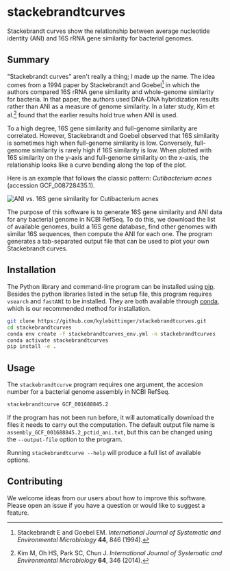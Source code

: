 # stackebrandtcurves

Stackebrandt curves show the relationship between average nucleotide
identity (ANI) and 16S rRNA gene similarity for bacterial genomes.

## Summary

"Stackebrandt curves" aren't really a thing; I made up the name. The
idea comes from a 1994 paper by Stackebrandt and Goebel[^1] in which
the authors compared 16S rRNA gene similarity and whole-genome
similarity for bacteria. In that paper, the authors used DNA-DNA
hybridization results rather than ANI as a measure of genome
similarity. In a later study, Kim et al.[^2] found that the earlier
results hold true when ANI is used.

To a high degree, 16S gene similarity and full-genome similarity are
correlated. However, Stackebrandt and Goebel observed that 16S
similarity is sometimes high when full-genome similarity is
low. Conversely, full-genome similarity is rarely high if 16S
similarity is low. When plotted with 16S similarity on the y-axis and
full-genome similarity on the x-axis, the relationship looks like a
curve bending along the top of the plot.

Here is an example that follows the classic pattern: *Cutibacterium
acnes* (accession GCF_008728435.1).

![ANI vs. 16S gene similarity for Cutibacterium acnes](/media/cutibacterium_acnes_curve.png)

The purpose of this software is to generate 16S gene similarity and
ANI data for any bacterial genome in NCBI RefSeq. To do this, we
download the list of available genomes, build a 16S gene database,
find other genomes with similar 16S sequences, then compute the ANI
for each one. The program generates a tab-separated output file that
can be used to plot your own Stackebrandt curves.

[^1]: Stackebrandt E and Goebel EM. *International Journal of
Systematic and Environmental Microbiology* **44**, 846 (1994).

[^2]: Kim M, Oh HS, Park SC, Chun J. *International Journal of
Systematic and Environmental Microbiology* **64**, 346 (2014).

## Installation

The Python library and command-line program can be installed using
[pip](https://pypi.org/project/pip/). Besides the python libraries listed 
in the setup file, this program
requires `vsearch` and `fastANI` to be installed. They are both available
through [conda](https://anaconda.org/bioconda/vsearch), which is our
recommended method for installation.

```bash
git clone https://github.com/kylebittinger/stackebrandtcurves.git
cd stackebrandtcurves
conda env create -f stackebrandtcurves_env.yml -n stackebrandtcurves
conda activate stackebrandtcurves
pip install -e .
```

## Usage

The `stackebrandtcurve` program requires one argument, the accesion number
for a bacterial genome assembly in NCBI RefSeq.

```bash
stackebrandtcurve GCF_001688845.2
```

If the program has not been run before, it will automatically download
the files it needs to carry out the computation. The default output file
name is `assembly_GCF_001688845.2_pctid_ani.txt`, but this can be changed
using the `--output-file` option to the program.

Running `stackebrandtcurve --help` will produce a full list of available
options.

## Contributing

We welcome ideas from our users about how to improve this
software. Please open an issue if you have a question or would like to
suggest a feature.

